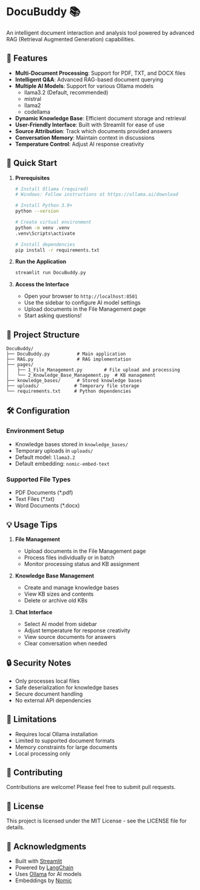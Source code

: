 # DocuBuddy 📚

An intelligent document interaction and analysis tool powered by advanced RAG (Retrieval Augmented Generation) capabilities.

## 🌟 Features

- **Multi-Document Processing**: Support for PDF, TXT, and DOCX files
- **Intelligent Q&A**: Advanced RAG-based document querying
- **Multiple AI Models**: Support for various Ollama models
  - llama3.2 (Default, recommended)
  - mistral
  - llama2
  - codellama
- **Dynamic Knowledge Base**: Efficient document storage and retrieval
- **User-Friendly Interface**: Built with Streamlit for ease of use
- **Source Attribution**: Track which documents provided answers
- **Conversation Memory**: Maintain context in discussions
- **Temperature Control**: Adjust AI response creativity

## 🚀 Quick Start

1. **Prerequisites**
   ```bash
   # Install Ollama (required)
   # Windows: Follow instructions at https://ollama.ai/download
   
   # Install Python 3.9+
   python --version
   
   # Create virtual environment
   python -m venv .venv
   .venv\Scripts\activate
   
   # Install dependencies
   pip install -r requirements.txt
   ```

2. **Run the Application**
   ```bash
   streamlit run DocuBuddy.py
   ```

3. **Access the Interface**
   - Open your browser to `http://localhost:8501`
   - Use the sidebar to configure AI model settings
   - Upload documents in the File Management page
   - Start asking questions!

## 📁 Project Structure

```
DocuBuddy/
├── DocuBuddy.py          # Main application
├── RAG.py                # RAG implementation
├── pages/
│   ├── 1_File_Management.py        # File upload and processing
│   └── 2_Knowledge_Base_Management.py  # KB management
├── knowledge_bases/      # Stored knowledge bases
├── uploads/             # Temporary file storage
└── requirements.txt     # Python dependencies
```

## 🛠️ Configuration

### Environment Setup
- Knowledge bases stored in `knowledge_bases/`
- Temporary uploads in `uploads/`
- Default model: `llama3.2`
- Default embedding: `nomic-embed-text`

### Supported File Types
- PDF Documents (*.pdf)
- Text Files (*.txt)
- Word Documents (*.docx)

## 💡 Usage Tips

1. **File Management**
   - Upload documents in the File Management page
   - Process files individually or in batch
   - Monitor processing status and KB assignment

2. **Knowledge Base Management**
   - Create and manage knowledge bases
   - View KB sizes and contents
   - Delete or archive old KBs

3. **Chat Interface**
   - Select AI model from sidebar
   - Adjust temperature for response creativity
   - View source documents for answers
   - Clear conversation when needed

## 🔒 Security Notes

- Only processes local files
- Safe deserialization for knowledge bases
- Secure document handling
- No external API dependencies

## 🚧 Limitations

- Requires local Ollama installation
- Limited to supported document formats
- Memory constraints for large documents
- Local processing only

## 🤝 Contributing

Contributions are welcome! Please feel free to submit pull requests.

## 📝 License

This project is licensed under the MIT License - see the LICENSE file for details.

## 🙏 Acknowledgments

- Built with [Streamlit](https://streamlit.io/)
- Powered by [LangChain](https://python.langchain.com/)
- Uses [Ollama](https://ollama.ai/) for AI models
- Embeddings by [Nomic](https://nomic.ai/)
